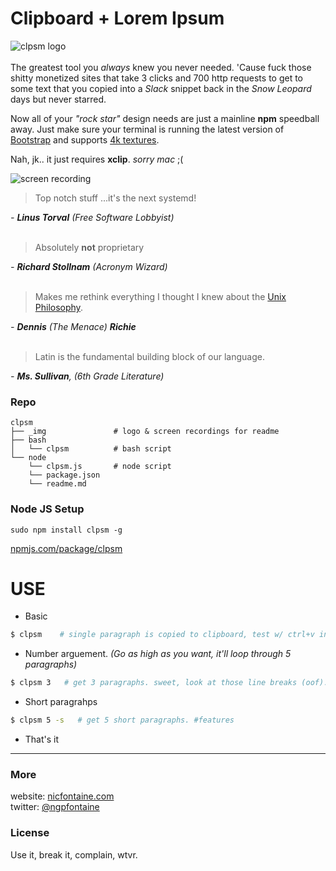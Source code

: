 # Clipboard + Lorem Ipsum

![clpsm logo](../master/_img/clpsm-logo-horizontal.png)   
<br>
The greatest tool you _always_ knew you never needed. 'Cause fuck those shitty monetized sites that take 3 clicks and 700 http requests to get to some text that you copied into a _Slack_ snippet back in the _Snow Leopard_ days but never starred.   

Now all of your _"rock star"_ design needs are just a mainline **npm** speedball away. Just make sure your terminal is running the latest version of [Bootstrap](https://giphy.com/gifs/tqKjGPAgbNVPq/html5) and supports [4k textures](http://media.kotaku.foxtrot.future.net.uk/wp-content/uploads/sites/52/2016/11/ac2.jpg).   
    
Nah, jk.. it just requires **xclip**. _sorry mac_ ;(
   
![screen recording](../master/_img/clpsm-rec.gif)
<br>

> Top notch stuff ...it's the next systemd!    

_- **Linus Torval** (Free Software Lobbyist)_   
<br>      

> Absolutely **not** proprietary    

_- **Richard Stollnam** (Acronym Wizard)_   
<br>      
   

> Makes me rethink everything I thought I knew about the [Unix Philosophy](http://www.cinema52.com/2013/wp-content/uploads/2013/05/MalcolmExperiment2.png).    

_- **Dennis** (The Menace) **Richie**_   
<br>      
   

> Latin is the fundamental building block of our language.     

_- **Ms. Sullivan**, (6th Grade Literature)_
<br>   

### Repo

```
clpsm
├── _img               # logo & screen recordings for readme
├── bash           
│   └── clpsm          # bash script
└── node
    └── clpsm.js       # node script
    └── package.json
    └── readme.md  
```


### Node JS Setup

`sudo npm install clpsm -g`   

[npmjs.com/package/clpsm](https://www.npmjs.com/package/clpsm)    
   
# USE     

- Basic
```bash
$ clpsm    # single paragraph is copied to clipboard, test w/ ctrl+v into text editor. nice.
```

- Number arguement. _(Go as high as you want, it'll loop through 5 paragraphs)_
```bash
$ clpsm 3   # get 3 paragraphs. sweet, look at those line breaks (oof).
```   

- Short paragrahps
```bash
$ clpsm 5 -s   # get 5 short paragraphs. #features
```   

- That's it      

---

### More
website: [nicfontaine.com](https://nicfontaine.com)  
twitter: [@ngpfontaine](https://twitter.com/ngpfontaine)

### License
Use it, break it, complain, wtvr.

